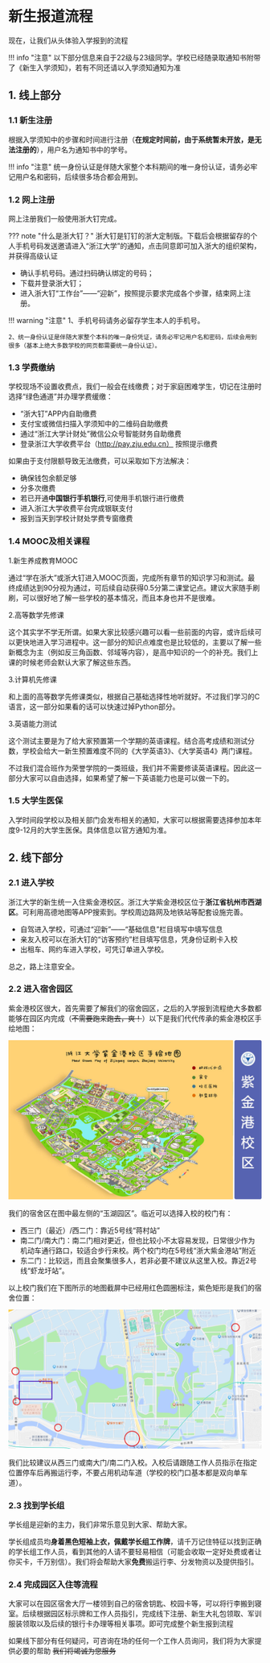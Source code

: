 # 新生报道流程
现在，让我们从头体验入学报到的流程

!!! info "注意"
    以下部分信息来自于22级与23级同学。学校已经随录取通知书附带了《新生入学须知》，若有不同还请以入学须知通知为准
    
## 1. 线上部分
### 1.1 新生注册
根据入学须知中的步骤和时间进行注册（**在规定时间前，由于系统暂未开放，是无法注册的**），用户名为通知书中的学号。

!!! info "注意"
    统一身份认证是伴随大家整个本科期间的唯一身份认证，请务必牢记用户名和密码，后续很多场合都会用到。

### 1.2 网上注册
网上注册我们一般使用浙大钉完成。

??? note "什么是浙大钉？"
    浙大钉是钉钉的浙大定制版。下载后会根据留存的个人手机号码发送邀请进入“浙江大学”的通知，点击同意即可加入浙大的组织架构，并获得高级认证

- 确认手机号码。通过扫码确认绑定的号码；
- 下载并登录浙大钉；
- 进入浙大钉“工作台”——“迎新”，按照提示要求完成各个步骤，结束网上注册。

!!! warning "注意"
    1、手机号码请务必留存学生本人的手机号。
    
    2、统一身份认证是伴随大家整个本科的唯一身份凭证，请务必牢记用户名和密码，后续会用到很多（基本上绝大多数学校的网页都需要统一身份认证）。
    
### 1.3 学费缴纳
学校现场不设置收费点，我们一般会在线缴费；对于家庭困难学生，切记在注册时选择“绿色通道”并办理学费缓缴：

- “浙大钉”APP内自助缴费
- 支付宝或微信扫描入学须知中的二维码自助缴费
- 通过“浙江大学计财处”微信公众号智能财务自助缴费
- 登录浙江大学收费平台（http://pay.zju.edu.cn） 按照提示缴费

如果由于支付限额导致无法缴费，可以采取如下方法解决：

- 确保钱包余额足够
- 分多次缴费
- 若已开通**中国银行手机银行**,可使用手机银行进行缴费
- 进入浙江大学收费平台完成银联支付
- 报到当天到学校计财处学费专窗缴费

### 1.4 MOOC及相关课程
1.新生养成教育MOOC

通过“学在浙大”或浙大钉进入MOOC页面，完成所有章节的知识学习和测试。最终成绩达到90分视为通过，可后续自动获得0.5分第二课堂记点。建议大家随手刷刷，可以很好地了解一些学校的基本情况，而且本身也并不是很难。

2.高等数学先修课

这个其实学不学无所谓。如果大家比较感兴趣可以看一些前面的内容，或许后续可以更快地进入学习进程中。这一部分的知识点难度也是比较低的，主要以了解一些新概念为主（例如反三角函数、邻域等内容），是高中知识的一个的补充。我们上课的时候老师会默认大家了解这些东西。

3.计算机先修课

和上面的高等数学先修课类似，根据自己基础选择性地听就好。不过我们学习的C语言，这一部分如果看的话可以快速过掉Python部分。

3.英语能力测试

这个测试主要是为了给大家预置第一个学期的英语课程。结合高考成绩和测试分数，学校会给大一新生预置难度不同的《大学英语3》、《大学英语4》两门课程。

不过我们混合班作为荣誉学院的一类班级，我们并不需要修读英语课程。因此这一部分大家可以自由选择，如果希望了解一下英语能力也是可以做一下的。
### 1.5 大学生医保
入学时间段学校以及相关部门会发布相关的通知，大家可以根据需要选择参加本年度9-12月的大学生医保。具体信息以官方通知为准。
## 2. 线下部分
### 2.1 进入学校
浙江大学的新生统一入住紫金港校区。浙江大学紫金港校区位于**浙江省杭州市西湖区**。可利用高德地图等APP搜索到。学校周边路网及地铁站等配套设施完善。

- 自驾进入学校，可通过“迎新”——“基础信息”栏目填写中填写信息
- 亲友入校可以在浙大钉的“访客预约”栏目填写信息，凭身份证刷卡入校
- 出租车、网约车进入学校，可凭订单进入学校。

总之，路上注意安全。
### 2.2 进入宿舍园区
紫金港校区很大，首先需要了解我们的宿舍园区，之后的入学报到流程绝大多数都能够在园区内完成（~~不需要跑来跑去，爽！~~）以下是我们代代传承的紫金港校区手绘地图：

![紫金港校区地图](https://raw.githubusercontent.com/ZJU-Mix/ourMIX/main/docs/entrance/need-pictures/tah.jpg)

我们的宿舍区在图中最左侧的“玉湖园区”。临近可以选择入校的校门有：

- 西三门（最近）/西二门：靠近5号线“蒋村站”
- 南二门/南大门：南二门相对更近，但也比较小不太容易发现，日常很少作为机动车通行路口，较适合步行来校。两个校门均在5号线“浙大紫金港站”附近
- 东二门：比较远，而且会聚集很多人，若非必要不建议从这里入校。靠近2号线“虾龙圩站”。

以上校门我们在下图所示的地图截屏中已经用红色圆圈标注，紫色矩形是我们的宿舍位置：

![紫金港校区地图——来自高德地图](https://raw.githubusercontent.com/ZJU-Mix/ourMIX/main/docs/entrance/need-pictures/%E7%B4%AB%E9%87%91%E6%B8%AF%E5%9C%B0%E5%9B%BE%E2%80%94%E2%80%94%E9%AB%98%E5%BE%B7.png)

我们比较建议从西三门或南大门/南二门入校。入校后请跟随工作人员指示在指定位置停车后再搬运行李，不要占用机动车道（学校的校门口基本都是双向单车道）。
### 2.3 找到学长组
学长组是迎新的主力，我们非常乐意见到大家、帮助大家。

学长组成员均**身着黑色短袖上衣，佩戴学长组工作牌**，请千万记住特征以找到正确的学长组工作人员，看到其他的人请不要轻易相信（可能会收取一定好处费或者让你买卡，千万别信）。我们将会帮助大家**免费**搬运行李、分发物资以及提供指引。
### 2.4 完成园区入住等流程
大家可以在园区宿舍大厅一楼领到自己的宿舍钥匙、校园卡等，可以将行李搬到寝室。后续根据园区标示牌和工作人员指引，完成线下注册、新生大礼包领取、军训服装领取以及后续的银行卡办理等相关事项。即可完成整个新生报到流程

如果线下部分有任何疑问，可咨询在场的任何一个工作人员询问，我们将为大家提供必要的帮助 ~~我们将竭诚为您服务~~
